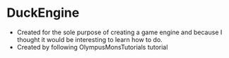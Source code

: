 # DuckEngine
- Created for the sole purpose of creating a game engine and because I thought it would be interesting to learn how to do.
- Created by following OlympusMonsTutorials tutorial
